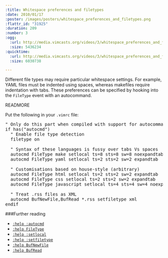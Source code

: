 ```yaml
--- 
:title: Whitespace preferences and filetypes
:date: 2010/01/17
:poster: /images/posters/whitespace_preferences_and_filetypes.png
:flattr_id: "31925"
:duration: 209
:number: 3
:ogg: 
  :url: http://media.vimcasts.org/videos/3/whitespace_preferences_and_filetypes.ogv
  :size: 5436234
:quicktime: 
  :url: http://media.vimcasts.org/videos/3/whitespace_preferences_and_filetypes.m4v
  :size: 6030738

---
```


Different file types may require particular whitespace settings. For example, YAML files must be indented using spaces, whereas makefiles require indentation with tabs. These preferences can be specified by hooking into the `FileType` event with an autocommand.


READMORE


Put the following in your `.vimrc` file:

<pre class="brush: vimscript">
" Only do this part when compiled with support for autocommands
if has("autocmd")
  " Enable file type detection
  filetype on
  
  " Syntax of these languages is fussy over tabs Vs spaces
  autocmd FileType make setlocal ts=8 sts=8 sw=8 noexpandtab
  autocmd FileType yaml setlocal ts=2 sts=2 sw=2 expandtab
  
  " Customisations based on house-style (arbitrary)
  autocmd FileType html setlocal ts=2 sts=2 sw=2 expandtab
  autocmd FileType css setlocal ts=2 sts=2 sw=2 expandtab
  autocmd FileType javascript setlocal ts=4 sts=4 sw=4 noexpandtab
  
  " Treat .rss files as XML
  autocmd BufNewFile,BufRead *.rss setfiletype xml
endif
</pre>

###Further reading

* [`:help :autocmd`][autocmd]
* [`:help FileType`][filetype]
* [`:help :setlocal`][setlocal]
* [`:help :setfiletype`][setfiletype]
* [`:help BufNewFile`][newfile]
* [`:help BufRead`][read]


[autocmd]: http://vimdoc.sourceforge.net/htmldoc/autocmd.html#:autocmd
[filetype]: http://vimdoc.sourceforge.net/htmldoc/autocmd.html#FileType
[setlocal]: http://vimdoc.sourceforge.net/htmldoc/options.html#:setlocal
[setfiletype]: http://vimdoc.sourceforge.net/htmldoc/options.html#:setfiletype
[newfile]: http://vimdoc.sourceforge.net/htmldoc/autocmd.html#BufNewFile
[read]: http://vimdoc.sourceforge.net/htmldoc/autocmd.html#BufRead
